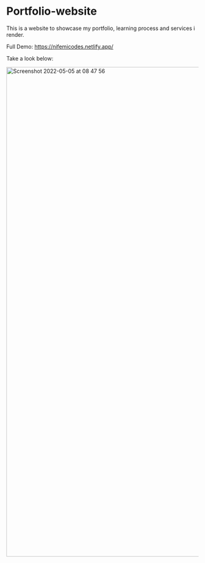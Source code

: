 # Portfolio-website
This is a website to showcase my portfolio, learning process and services i render.

Full Demo: https://nifemicodes.netlify.app/

Take a look below:

<img width="1280" alt="Screenshot 2022-05-05 at 08 47 56" src="https://user-images.githubusercontent.com/96840540/166881955-458cbc98-b427-4cab-ac93-f7661391f0b7.png">






